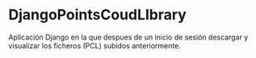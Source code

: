 # DjangoPointsCoudLIbrary

Aplicación Django en la que despues de un inicio de sesión  descargar y visualizar los ficheros (PCL) subidos anteriormente.



